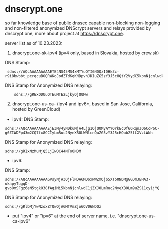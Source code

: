 # dnscrypt.one
so far knowledge base of public dnssec capable non-blocking non-logging and non-filtered anonymized DNScrypt servers and relays provided by dnscrypt.one, more about project at https://dnscrypt.one.

server list as of 10.23.2023:

1. dnscrypt.one-sk-ipv4 (ipv4 only, based in Slovakia, hosted by crew.sk)

DNS Stamp:
```
 sdns://AQcAAAAAAAAAETE4NS45MS4xMTYuOTI6NDQzIDHk3c-r9i8bwbbt_pcrqcuBOQRWKoJodZTdKqKNDpvhJDIuZG5zY3J5cHQtY2VydC5kbnNjcnlwdC5vbmUtc2staXB2NA
```
 
DNS Stamp for Anonymized DNS relaying:
```
	sdns://gRExODUuOTEuMTE2LjkyOjQ0Mw
```

2. dnscrypt.one-us-ca- (ipv4 and ipv6*, based in San Jose, California, hosted by GreenCloud)
- ipv4:
DNS Stamp:
```
sdns://AQcAAAAAAAAAEjE3My4yNDkuMjA4Ljg1OjQ0MyAYYOYkEcDf66RqnJO6CoP6C-g6ZIWDPp43m2CQ7fx8CCIyLmRuc2NyeXB0LWNlcnQuZG5zY3J5cHQub25lLXVzLWNh
```

DNS Stamp for Anonymized DNS relaying:
```
sdns://gRIxNzMuMjQ5LjIwOC44NTo0NDM
```
 
- ipv6:

DNS Stamp:
```
sdns://AQcAAAAAAAAAGVsyNjA3OjFlNDA6MDoxNWZmOjo5XTo0NDMgGGDmJBHA3-ukapyTugqD-gvoOmSFgz6eN5tgkO38fAgiMi5kbnNjcnlwdC1jZXJ0LmRuc2NyeXB0Lm9uZS11cy1jYQ
```

DNS Stamp for Anonymized DNS relaying:
```
sdns://gRlbMjYwNzoxZTQwOjA6MTVmZjo6OV06NDQz
```

* put "ipv4" or "ipv6" at the end of server name, i.e. "dnscrypt.one-us-ca-ipv6"

